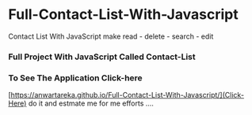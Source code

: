# Full-Contact-List-With-Javascript
Contact List With JavaScript make read - delete - search - edit 
### Full Project With JavaScript Called Contact-List
### To See The Application Click-here
[https://anwartareka.github.io/Full-Contact-List-With-Javascript/](Click-Here) do it and estmate me for me efforts  ....
